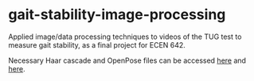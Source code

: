 # gait-stability-image-processing
Applied image/data processing techniques to videos of the TUG test to measure gait stability, as a final project for ECEN 642.

Necessary Haar cascade and OpenPose files can be accessed [here](https://github.com/opencv/opencv/blob/master/data/haarcascades/haarcascade_lowerbody.xml) 
and [here](https://github.com/CMU-Perceptual-Computing-Lab/openpose/tree/master/models).
